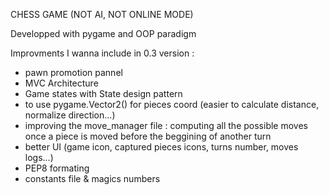 

CHESS GAME (NOT AI, NOT ONLINE MODE)

Developped with pygame and OOP paradigm

Improvments I wanna include in 0.3 version : 
- pawn promotion pannel
- MVC Architecture
- Game states with State design pattern
- to use pygame.Vector2() for pieces coord (easier to calculate distance, normalize direction...)
- improving the move_manager file : computing all the possible moves once a piece is moved before the beggining of another turn
- better UI (game icon, captured pieces icons, turns number, moves logs...)
- PEP8 formating
- constants file & magics numbers


